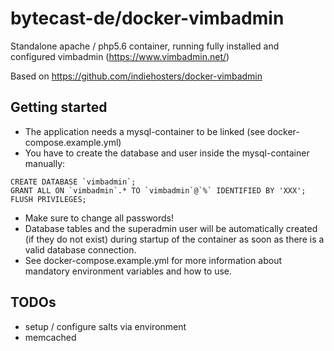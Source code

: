 # bytecast-de/docker-vimbadmin

Standalone apache / php5.6 container, running fully installed and configured vimbadmin (https://www.vimbadmin.net/)

Based on https://github.com/indiehosters/docker-vimbadmin

## Getting started

 * The application needs a mysql-container to be linked (see docker-compose.example.yml)
 * You have to create the database and user inside the mysql-container manually:

```
CREATE DATABASE `vimbadmin`;
GRANT ALL ON `vimbadmin`.* TO `vimbadmin`@`%` IDENTIFIED BY 'XXX';
FLUSH PRIVILEGES;
```

 * Make sure to change all passwords!
 * Database tables and the superadmin user will be automatically created (if they do not exist) during startup of the container as soon as there is a valid database connection. 
 * See docker-compose.example.yml for more information about mandatory environment variables and how to use.

## TODOs
 * setup / configure salts via environment
 * memcached
